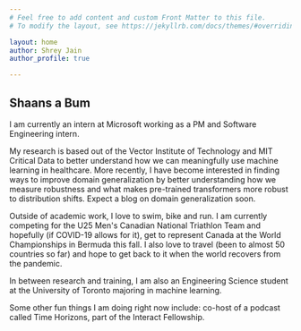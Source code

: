 ```yaml
---
# Feel free to add content and custom Front Matter to this file.
# To modify the layout, see https://jekyllrb.com/docs/themes/#overriding-theme-defaults

layout: home
author: Shrey Jain
author_profile: true

---
```


## Shaans a Bum

I am currently an intern at Microsoft working as a PM and Software Engineering intern.

My research is based out of the Vector Institute of Technology and MIT Critical Data to better understand how we can meaningfully use machine learning in healthcare. More recently, I have become interested in finding ways to improve domain generalization by better understanding how we measure robustness and what makes pre-trained transformers more robust to distribution shifts. Expect a blog on domain generalization soon.

Outside of academic work, I love to swim, bike and run. I am currently competing for the U25 Men's Canadian National Triathlon Team and hopefully (if COVID-19 allows for it), get to represent Canada at the World Championships in Bermuda this fall. I also love to travel (been to almost 50 countries so far) and hope to get back to it when the world recovers from the pandemic.

In between research and training, I am also an Engineering Science student at the University of Toronto majoring in machine learning.

Some other fun things I am doing right now include: co-host of a podcast called Time Horizons, part of the Interact Fellowship.
